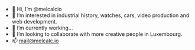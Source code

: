 - 👋 Hi, I’m @melcalcio
- 👀 I’m interested in industrial history, watches, cars, video production and web development.
- 🌱 I’m currently working...
- 💞️ I’m looking to collaborate with more creative people in Luxembourg.
- 📫 mail@melcalc.io

<!---
melcalcio/melcalcio is a ✨ special ✨ repository because its `README.md` (this file) appears on your GitHub profile.
You can click the Preview link to take a look at your changes.
--->
